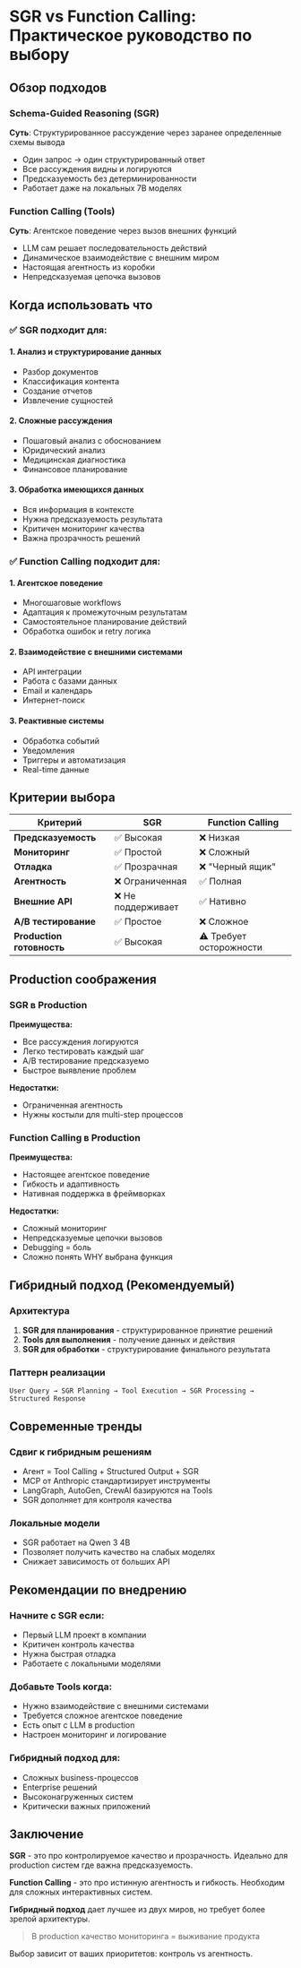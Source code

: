 # SGR vs Function Calling: Практическое руководство по выбору

## Обзор подходов

### Schema-Guided Reasoning (SGR)
**Суть**: Структурированное рассуждение через заранее определенные схемы вывода
- Один запрос → один структурированный ответ
- Все рассуждения видны и логируются
- Предсказуемость без детерминированности
- Работает даже на локальных 7B моделях

### Function Calling (Tools)
**Суть**: Агентское поведение через вызов внешних функций
- LLM сам решает последовательность действий
- Динамическое взаимодействие с внешним миром
- Настоящая агентность из коробки
- Непредсказуемая цепочка вызовов

## Когда использовать что

### ✅ SGR подходит для:

#### 1. Анализ и структурирование данных
- Разбор документов
- Классификация контента
- Создание отчетов
- Извлечение сущностей

#### 2. Сложные рассуждения
- Пошаговый анализ с обоснованием
- Юридический анализ
- Медицинская диагностика
- Финансовое планирование

#### 3. Обработка имеющихся данных
- Вся информация в контексте
- Нужна предсказуемость результата
- Критичен мониторинг качества
- Важна прозрачность решений

### ✅ Function Calling подходит для:

#### 1. Агентское поведение
- Многошаговые workflows
- Адаптация к промежуточным результатам
- Самостоятельное планирование действий
- Обработка ошибок и retry логика

#### 2. Взаимодействие с внешними системами
- API интеграции
- Работа с базами данных
- Email и календарь
- Интернет-поиск

#### 3. Реактивные системы
- Обработка событий
- Уведомления
- Триггеры и автоматизация
- Real-time данные

## Критерии выбора

| Критерий | SGR | Function Calling |
|----------|-----|-----------------|
| **Предсказуемость** | ✅ Высокая | ❌ Низкая |
| **Мониторинг** | ✅ Простой | ❌ Сложный |
| **Отладка** | ✅ Прозрачная | ❌ "Черный ящик" |
| **Агентность** | ❌ Ограниченная | ✅ Полная |
| **Внешние API** | ❌ Не поддерживает | ✅ Нативно |
| **A/B тестирование** | ✅ Простое | ❌ Сложное |
| **Production готовность** | ✅ Высокая | ⚠️ Требует осторожности |

## Production соображения

### SGR в Production
**Преимущества:**
- Все рассуждения логируются
- Легко тестировать каждый шаг
- A/B тестирование предсказуемо
- Быстрое выявление проблем

**Недостатки:**
- Ограниченная агентность
- Нужны костыли для multi-step процессов

### Function Calling в Production
**Преимущества:**
- Настоящее агентское поведение
- Гибкость и адаптивность
- Нативная поддержка в фреймворках

**Недостатки:**
- Сложный мониторинг
- Непредсказуемые цепочки вызовов
- Debugging = боль
- Сложно понять WHY выбрана функция

## Гибридный подход (Рекомендуемый)

### Архитектура
1. **SGR для планирования** - структурированное принятие решений
2. **Tools для выполнения** - получение данных и действия
3. **SGR для обработки** - структурирование финального результата

### Паттерн реализации
```
User Query → SGR Planning → Tool Execution → SGR Processing → Structured Response
```

## Современные тренды

### Сдвиг к гибридным решениям
- Агент = Tool Calling + Structured Output + SGR
- MCP от Anthropic стандартизирует инструменты
- LangGraph, AutoGen, CrewAI базируются на Tools
- SGR дополняет для контроля качества

### Локальные модели
- SGR работает на Qwen 3 4B
- Позволяет получить качество на слабых моделях
- Снижает зависимость от больших API

## Рекомендации по внедрению

### Начните с SGR если:
- Первый LLM проект в компании
- Критичен контроль качества
- Нужна быстрая отладка
- Работаете с локальными моделями

### Добавьте Tools когда:
- Нужно взаимодействие с внешними системами
- Требуется сложное агентское поведение
- Есть опыт с LLM в production
- Настроен мониторинг и логирование

### Гибридный подход для:
- Сложных business-процессов
- Enterprise решений
- Высоконагруженных систем
- Критически важных приложений

## Заключение

**SGR** - это про контролируемое качество и прозрачность. Идеально для production систем где важна предсказуемость.

**Function Calling** - это про истинную агентность и гибкость. Необходим для сложных интерактивных систем.

**Гибридный подход** дает лучшее из двух миров, но требует более зрелой архитектуры.

> В production качество мониторинга = выживание продукта

Выбор зависит от ваших приоритетов: контроль vs агентность.